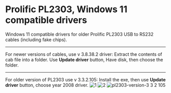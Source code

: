 # Prolific PL2303, Windows 11 compatible drivers
Windows 11 compatible drivers for older Prolific PL2303 USB to RS232 cables (including fake chips).

---

For newer versions of cables, use v 3.8.38.2 driver: Extract the contents of cab file into a folder. Use **Update driver** button, Have disk, then choose the folder.

---

For older version of PL2303 use v 3.3.2.105: Install the exe, then use **Update driver** button, choose year 2008 driver.
![1](https://github.com/user-attachments/assets/e1589f91-d3df-4eb1-85a8-1dea74f00974)
![2](https://github.com/user-attachments/assets/0f0d211c-9261-4ecd-bd25-6ee8f3bb1d40)
![pl2303-version-3 3 2 105](https://github.com/user-attachments/assets/066867b2-8fc7-48a1-9cda-152aaf9426fb)



